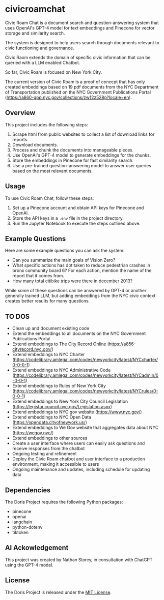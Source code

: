 # civicroamchat

Civic Roam Chat is a document search and question-answering system that uses OpenAI's GPT-4 model for text embeddings and Pinecone for vector storage and similarity search.

The system is designed to help users search through documents relevant to civic functioning and governance.

Civic Raom extends the domain of specific civic information that can be queried with a LLM enabled Chatbot.

So far, Civic Roam is focused on New York City.

The current version of Civic Roam is a proof of concept that has only created embeddings based on 19 pdf documents from the NYC Department of Transportation published on the NYC Government Publications Portal (https://a860-gpp.nyc.gov/collections/zw12z528p?locale=en).

## Overview

This project includes the following steps:

1. Scrape html from public websites to collect a list of download links for reports.
2. Download documents.
3. Process and chunk the documents into manageable pieces.
4. Use OpenAI's GPT-4 model to generate embeddings for the chunks.
5. Store the embeddings in Pinecone for fast similarity search.
6. Use a pre-trained question-answering model to answer user queries based on the most relevant documents.

## Usage

To use Civic Roam Chat, follow these steps:

1. Set up a Pinecone account and obtain API keys for Pinecone and OpenAI.
2. Store the API keys in a `.env` file in the project directory.
3. Run the Jupyter Notebook to execute the steps outlined above.

## Example Questions

Here are some example questions you can ask the system:

- Can you summarize the main goals of Vision Zero?
- What specific actions has dot taken to reduce pedestrian crashes in bronx community board 6? For each action, mention the name of the report that it comes from.
- How many total citibike trips were there in december 2013?

While some of these questions can be answered by GPT-4 or another generally trained LLM, but adding embeddings from the NYC civic context creates better results for many questions.

## TO DOS

- Clean up and document existing code
- Extend the embeddings to all documents on the NYC Government Publications Portal
- Extend embeddings to The City Record Online (https://a856-cityrecord.nyc.gov/)
- Extend embeddings to NYC Charter (https://codelibrary.amlegal.com/codes/newyorkcity/latest/NYCcharter/0-0-0-1)
- Extend embeddings to NYC Administrative Code (https://codelibrary.amlegal.com/codes/newyorkcity/latest/NYCadmin/0-0-0-1)
- Extend embeddings to Rules of New York City (https://codelibrary.amlegal.com/codes/newyorkcity/latest/NYCrules/0-0-0-1)
- Extend embeddings to New York City Council Legislation (https://legistar.council.nyc.gov/Legislation.aspx)
- Extend embeddings to NYC gov website (https://www.nyc.gov/)
- Extend embeddings to NYC Open Data (https://opendata.cityofnewyork.us/)
- Extend embeddings to We Gov website that aggregates data about NYC (https://wegov.nyc/)
- Extend embeddings to other sources
- Create a user interface where users can easily ask questions and receive responses from the chatbot
- Ongoing testing and refinement
- Deploy the Civic Roam chatbot and user interface to a production environment, making it accessible to users
- Ongoing maintenance and updates, including schedule for updating data

## Dependencies

The Doris Project requires the following Python packages:

- pinecone
- openai
- langchain
- python-dotenv
- tiktoken

## AI Ackowledgement

This project was created by Nathan Storey, in consultation with ChatGPT using the GPT-4 model.

## License

The Doris Project is released under the [MIT License](LICENSE).